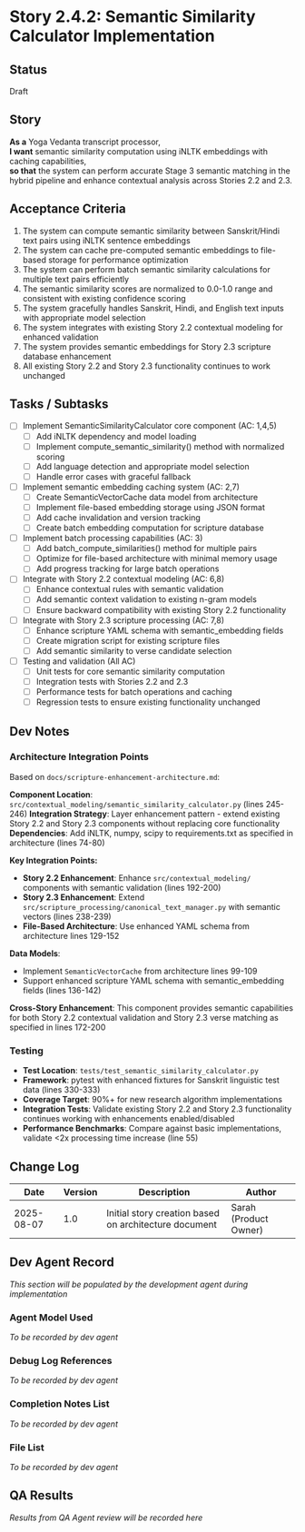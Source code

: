 # Story 2.4.2: Semantic Similarity Calculator Implementation

## Status
Draft

## Story
**As a** Yoga Vedanta transcript processor,  
**I want** semantic similarity computation using iNLTK embeddings with caching capabilities,  
**so that** the system can perform accurate Stage 3 semantic matching in the hybrid pipeline and enhance contextual analysis across Stories 2.2 and 2.3.

## Acceptance Criteria

1. The system can compute semantic similarity between Sanskrit/Hindi text pairs using iNLTK sentence embeddings
2. The system can cache pre-computed semantic embeddings to file-based storage for performance optimization  
3. The system can perform batch semantic similarity calculations for multiple text pairs efficiently
4. The semantic similarity scores are normalized to 0.0-1.0 range and consistent with existing confidence scoring
5. The system gracefully handles Sanskrit, Hindi, and English text inputs with appropriate model selection
6. The system integrates with existing Story 2.2 contextual modeling for enhanced validation
7. The system provides semantic embeddings for Story 2.3 scripture database enhancement
8. All existing Story 2.2 and Story 2.3 functionality continues to work unchanged

## Tasks / Subtasks

- [ ] Implement SemanticSimilarityCalculator core component (AC: 1,4,5)
  - [ ] Add iNLTK dependency and model loading
  - [ ] Implement compute_semantic_similarity() method with normalized scoring
  - [ ] Add language detection and appropriate model selection
  - [ ] Handle error cases with graceful fallback

- [ ] Implement semantic embedding caching system (AC: 2,7)  
  - [ ] Create SemanticVectorCache data model from architecture
  - [ ] Implement file-based embedding storage using JSON format
  - [ ] Add cache invalidation and version tracking
  - [ ] Create batch embedding computation for scripture database

- [ ] Implement batch processing capabilities (AC: 3)
  - [ ] Add batch_compute_similarities() method for multiple pairs
  - [ ] Optimize for file-based architecture with minimal memory usage
  - [ ] Add progress tracking for large batch operations

- [ ] Integrate with Story 2.2 contextual modeling (AC: 6,8)
  - [ ] Enhance contextual rules with semantic validation
  - [ ] Add semantic context validation to existing n-gram models
  - [ ] Ensure backward compatibility with existing Story 2.2 functionality

- [ ] Integrate with Story 2.3 scripture processing (AC: 7,8)  
  - [ ] Enhance scripture YAML schema with semantic_embedding fields
  - [ ] Create migration script for existing scripture files
  - [ ] Add semantic similarity to verse candidate selection

- [ ] Testing and validation (All AC)
  - [ ] Unit tests for core semantic similarity computation
  - [ ] Integration tests with Stories 2.2 and 2.3
  - [ ] Performance tests for batch operations and caching
  - [ ] Regression tests to ensure existing functionality unchanged

## Dev Notes

### Architecture Integration Points
Based on `docs/scripture-enhancement-architecture.md`:

**Component Location**: `src/contextual_modeling/semantic_similarity_calculator.py` (lines 245-246)
**Integration Strategy**: Layer enhancement pattern - extend existing Story 2.2 and Story 2.3 components without replacing core functionality
**Dependencies**: Add iNLTK, numpy, scipy to requirements.txt as specified in architecture (lines 74-80)

**Key Integration Points:**
- **Story 2.2 Enhancement**: Enhance `src/contextual_modeling/` components with semantic validation (lines 192-200) 
- **Story 2.3 Enhancement**: Extend `src/scripture_processing/canonical_text_manager.py` with semantic vectors (lines 238-239)
- **File-Based Architecture**: Use enhanced YAML schema from architecture lines 129-152

**Data Models**: 
- Implement `SemanticVectorCache` from architecture lines 99-109
- Support enhanced scripture YAML schema with semantic_embedding fields (lines 136-142)

**Cross-Story Enhancement**: This component provides semantic capabilities for both Story 2.2 contextual validation and Story 2.3 verse matching as specified in lines 172-200

### Testing
- **Test Location**: `tests/test_semantic_similarity_calculator.py`
- **Framework**: pytest with enhanced fixtures for Sanskrit linguistic test data (lines 330-333)
- **Coverage Target**: 90%+ for new research algorithm implementations
- **Integration Tests**: Validate existing Story 2.2 and Story 2.3 functionality continues working with enhancements enabled/disabled
- **Performance Benchmarks**: Compare against basic implementations, validate <2x processing time increase (line 55)

## Change Log
| Date | Version | Description | Author |
|------|---------|-------------|--------|
| 2025-08-07 | 1.0 | Initial story creation based on architecture document | Sarah (Product Owner) |

## Dev Agent Record
*This section will be populated by the development agent during implementation*

### Agent Model Used
*To be recorded by dev agent*

### Debug Log References
*To be recorded by dev agent*

### Completion Notes List
*To be recorded by dev agent*

### File List
*To be recorded by dev agent*

## QA Results
*Results from QA Agent review will be recorded here*
